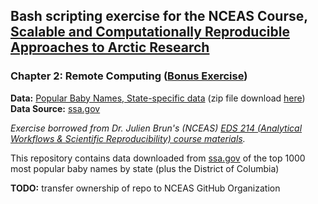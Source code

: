 ## Bash scripting exercise for the NCEAS Course, [Scalable and Computationally Reproducible Approaches to Arctic Research](https://learning.nceas.ucsb.edu/2022-09-arctic/)
### Chapter 2: Remote Computing ([Bonus Exercise](https://learning.nceas.ucsb.edu/2022-09-arctic/sections/02-remote-computing.html#bonus-exercise-automate-processes-with-a-bash-script))

**Data:** [Popular Baby Names, State-specific data](https://www.ssa.gov/oact/babynames/limits.html) (zip file download [here](https://www.ssa.gov/oact/babynames/state/namesbystate.zip))  
**Data Source:** [ssa.gov](https://www.ssa.gov/)

*Exercise borrowed from Dr. Julien Brun's (NCEAS) [EDS 214 (Analytical Workflows & Scientific Reproducibility) course materials](https://github.com/brunj7/EDS-214-analytical-workflows).*

This repository contains data downloaded from [ssa.gov](https://www.ssa.gov/) of the top 1000 most popular baby names by state (plus the District of Columbia)

**TODO:** transfer ownership of repo to NCEAS GitHub Organization
